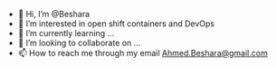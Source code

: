 - 👋 Hi, I’m @Beshara
- 👀 I’m interested in open shift containers and DevOps
- 🌱 I’m currently learning ...
- 💞️ I’m looking to collaborate on ...
- 📫 How to reach me through my email Ahmed.Beshara@gmail.com

<!---
Beshara/Beshara is a ✨ special ✨ repository because its `README.md` (this file) appears on your GitHub profile.
You can click the Preview link to take a look at your changes.
--->

